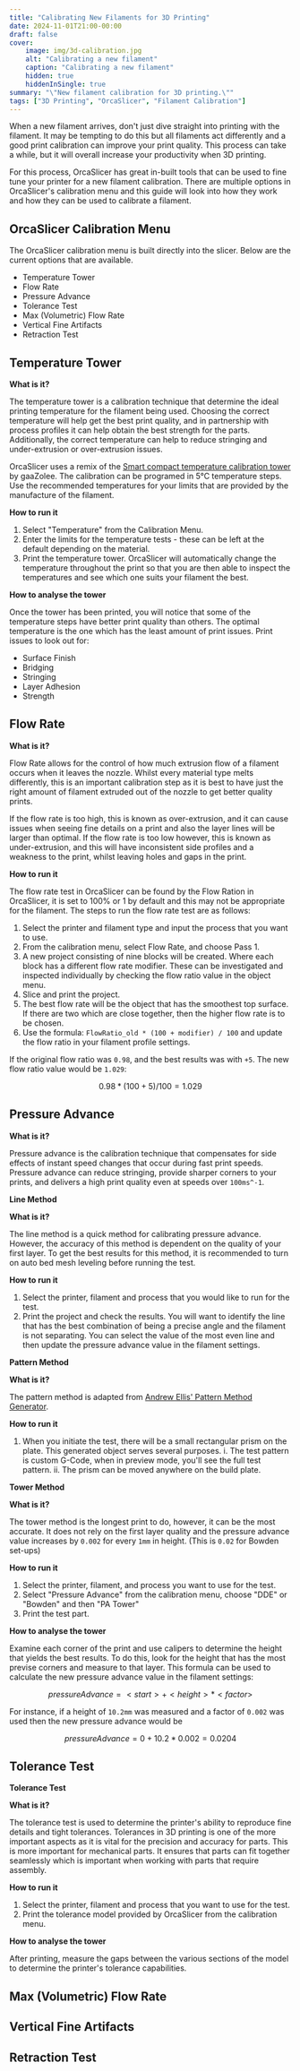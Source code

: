 ```yaml
---
title: "Calibrating New Filaments for 3D Printing"
date: 2024-11-01T21:00-00:00
draft: false
cover:
    image: img/3d-calibration.jpg
    alt: "Calibrating a new filament"
    caption: "Calibrating a new filament"
    hidden: true
    hiddenInSingle: true
summary: "\"New filament calibration for 3D printing.\""
tags: ["3D Printing", "OrcaSlicer", "Filament Calibration"]
---
```


When a new filament arrives, don't just dive straight into printing with the filament.
It may be tempting to do this but all filaments act differently and a good print calibration can improve your print quality.
This process can take a while, but it will overall increase your productivity when 3D printing.

For this process, OrcaSlicer has great in-built tools that can be used to fine tune your printer for a new filament calibration.
There are multiple options in OrcaSlicer's calibration menu and this guide will look into how they work and how they can be used to calibrate a filament.

## OrcaSlicer Calibration Menu

The OrcaSlicer calibration menu is built directly into the slicer.
Below are the current options that are available.

- Temperature Tower
- Flow Rate
- Pressure Advance
- Tolerance Test
- Max (Volumetric) Flow Rate
- Vertical Fine Artifacts
- Retraction Test

## Temperature Tower

**What is it?**

The temperature tower is a calibration technique that determine the ideal printing temperature for the filament being used.
Choosing the correct temperature will help get the best print quality, and in partnership with process profiles it can help obtain the best strength for the parts.
Additionally, the correct temperature can help to reduce stringing and under-extrusion or over-extrusion issues.

OrcaSlicer uses a remix of the [Smart compact temperature calibration tower](https://www.thingiverse.com/thing:2729076) by gaaZolee. 
The calibration can be programed in 5&deg;C temperature steps.
Use the recommended temperatures for your limits that are provided by the manufacture of the filament.

**How to run it**

1. Select "Temperature" from the Calibration Menu.
2. Enter the limits for the temperature tests - these can be left at the default depending on the material.
3. Print the temperature tower. OrcaSlicer will automatically change the temperature throughout the print so that you are then able to inspect the temperatures and see which one suits your filament the best.

**How to analyse the tower**

Once the tower has been printed, you will notice that some of the temperature steps have better print quality than others.
The optimal temperature is the one which has the least amount of print issues. 
Print issues to look out for:
- Surface Finish
- Bridging
- Stringing
- Layer Adhesion
- Strength

## Flow Rate

**What is it?**

Flow Rate allows for the control of how much extrusion flow of a filament occurs when it leaves the nozzle. Whilst every material type melts differently, 
this is an important calibration step as it is best to have just the right amount of filament extruded out of the nozzle to get better quality prints.

If the flow rate is too high, this is known as over-extrusion, and it can cause issues when seeing fine details on a print and also the layer lines will be larger than optimal.
If the flow rate is too low however, this is known as under-extrusion, and this will have inconsistent side profiles and a weakness to the print, 
whilst leaving holes and gaps in the print.

**How to run it**

The flow rate test in OrcaSlicer can be found by the Flow Ration in OrcaSlicer, it is set to 100% or 1 by default and this may not be appropriate for the filament.
The steps to run the flow rate test are as follows:

1. Select the printer and filament type and input the process that you want to use.
2. From the calibration menu, select Flow Rate, and choose Pass 1.
3. A new project consisting of nine blocks will be created. Where each block has a different flow rate modifier. These can be investigated and inspected individually by checking the flow ratio value in the object menu.
4. Slice and print the project.
5. The best flow rate will be the object that has the smoothest top surface. If there are two which are close together, then the higher flow rate is to be chosen.
6. Use the formula: `FlowRatio_old * (100 + modifier) / 100` and update the flow ratio in your filament profile settings.

If the original flow ratio was `0.98`, and the best results was with `+5`. The new flow ratio value would be `1.029`:
```math
0.98 * (100 + 5) / 100 = 1.029
```

## Pressure Advance

**What is it?**

Pressure advance is the calibration technique that compensates for side effects of instant speed changes that occur during fast print speeds.
Pressure advance can reduce stringing, provide sharper corners to your prints, and delivers a high print quality even at speeds over `100ms^-1`.

**Line Method**

**What is it?**

The line method is a quick method for calibrating pressure advance. 
However, the accuracy of this method is dependent on the quality of your first layer.
To get the best results for this method, it is recommended to turn on auto bed mesh leveling before running the test.

**How to run it**

1. Select the printer, filament and process that you would like to run for the test.
2. Print the project and check the results. You will want to identify the line that has the best combination of being a precise angle and the filament is not separating. You can select the value of the most even line and then update the pressure advance value in the filament settings.

**Pattern Method**

**What is it?**

The pattern method is adapted from [Andrew Ellis' Pattern Method Generator](https://ellis3dp.com/Print-Tuning-Guide/articles/pressure_linear_advance/pattern_method.html). 

**How to run it**

1. When you initiate the test, there will be a small rectangular prism on the plate. This generated object serves several purposes.
   i. The test pattern is custom G-Code, when in preview mode, you'll see the full test pattern.
   ii. The prism can be moved anywhere on the build plate.

**Tower Method**

**What is it?**

The tower method is the longest print to do, however, it can be the most accurate.
It does not rely on the first layer quality and the pressure advance value increases by `0.002` for every `1mm` in height. (This is `0.02` for Bowden set-ups)

**How to run it**

1. Select the printer, filament, and process you want to use for the test.
2. Select "Pressure Advance" from the calibration menu, choose "DDE" or "Bowden" and then "PA Tower"
3. Print the test part.

**How to analyse the tower**

Examine each corner of the print and use calipers to determine the height that yields the best results.
To do this, look for the height that has the most previse corners and measure to that layer.
This formula can be used to calculate the new pressure advance value in the filament settings:
```math
pressureAdvance = <start> + <height> * <factor>
```

For instance, if a height of `10.2mm` was measured and a factor of `0.002` was used then the new pressure advance would be 
```math
pressureAdvance = 0 + 10.2 * 0.002 = 0.0204
```

## Tolerance Test

**Tolerance Test**

**What is it?**

The tolerance test is used to determine the printer's ability to reproduce fine details and tight tolerances. 
Tolerances in 3D printing is one of the more important aspects as it is vital for the precision and accuracy for parts. 
This is more important for mechanical parts.
It ensures that parts can fit together seamlessly which is important when working with parts that require assembly.

**How to run it**

1. Select the printer, filament and process that you want to use for the test.
2. Print the tolerance model provided by OrcaSlicer from the calibration menu.

**How to analyse the tower**

After printing, measure the gaps between the various sections of the model to determine the printer's tolerance capabilities.

## Max (Volumetric) Flow Rate



## Vertical Fine Artifacts



## Retraction Test